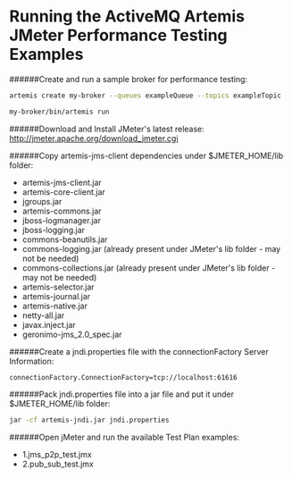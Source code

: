 Running the ActiveMQ Artemis JMeter Performance Testing Examples
============================

######Create and run a sample broker for performance testing:

```sh
artemis create my-broker --queues exampleQueue --topics exampleTopic

my-broker/bin/artemis run
```
######Download and Install JMeter's latest release: http://jmeter.apache.org/download_jmeter.cgi
 
######Copy artemis-jms-client dependencies under $JMETER_HOME/lib folder:

- artemis-jms-client.jar
- artemis-core-client.jar
- jgroups.jar
- artemis-commons.jar
- jboss-logmanager.jar
- jboss-logging.jar
- commons-beanutils.jar
- commons-logging.jar (already present under JMeter's lib folder - may not be needed)
- commons-collections.jar (already present under JMeter's lib folder - may not be needed)
- artemis-selector.jar
- artemis-journal.jar
- artemis-native.jar
- netty-all.jar
- javax.inject.jar
- geronimo-jms_2.0_spec.jar

######Create a jndi.properties file with the connectionFactory Server Information:

```
connectionFactory.ConnectionFactory=tcp://localhost:61616
```

######Pack jndi.properties file into a jar file and put it under $JMETER_HOME/lib folder:

```sh
jar -cf artemis-jndi.jar jndi.properties
```

######Open jMeter and run the available Test Plan examples:

- 1.jms_p2p_test.jmx
- 2.pub_sub_test.jmx
